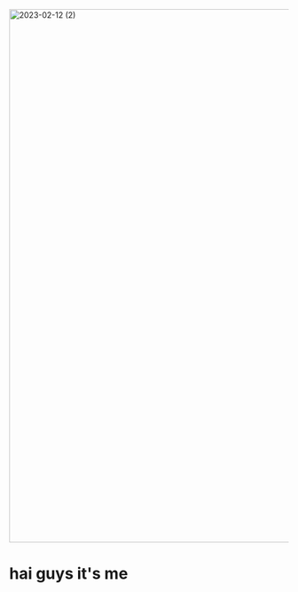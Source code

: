 <img width="960" alt="2023-02-12 (2)" src="https://user-images.githubusercontent.com/130158432/231200573-bbe95055-1875-427b-9b26-bc18d261fb2c.png">

# hai guys it's me
